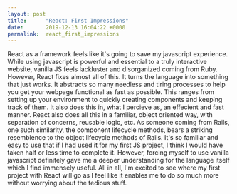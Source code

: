 ```yaml
---
layout: post
title:      "React: First Impressions"
date:       2019-12-13 16:04:22 +0000
permalink:  react_first_impressions
---
```



React as a framework feels like it's going to save my javascript experience. While using javascript is powerful and essential to a truly interactive website, vanilla JS feels lackluster and disorganized coming from Ruby. However, React fixes almost all of this. It turns the language into something that just works. It abstracts so many needless and tiring processes to help you get your webpage functional as fast as possible. This ranges from setting up your environment to quickly creating components and keeping track of them. It also does this in, what I percieve as, an effecient and fast manner. React also does all this in a familiar, object oriented way, with separation of concerns, reusable logic, etc. As someone coming from Rails, one such similarity, the component lifecycle methods, bears a striking resemblence to the object lifecycle methods of Rails. It's so familiar and easy to use that if I had used it for my first JS project, I think I would have taken half or less time to complete it. However, forcing myself to use vanilla javascript definitely gave me a deeper understanding for the language itself which I find immensely useful. All in all, I'm excited to see where my first project with React will go as I feel like it enables me to do so much more without worrying about the tedious stuff.
